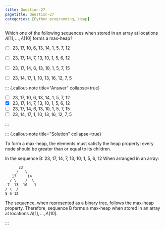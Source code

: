 ```yaml
---
title: Question-27
pagetitle: Question-27
categories: [Python programming, Heap]
---
```


Which one of the following sequences when stored in an array at locations $A[1], \ldots, A[10]$ forms a max-heap?

- [ ] 23, 17, 10, 6, 13, 14, 1, 5, 7, 12
- [ ] 23, 17, 14, 7, 13, 10, 1, 5, 6, 12
- [ ] 23, 17, 14, 6, 13, 10, 1, 5, 7, 15
- [ ] 23, 14, 17, 1, 10, 13, 16, 12, 7, 5



::: {.callout-note title="Answer" collapse=true}

- [ ] 23, 17, 10, 6, 13, 14, 1, 5, 7, 12
- [x] 23, 17, 14, 7, 13, 10, 1, 5, 6, 12
- [ ] 23, 17, 14, 6, 13, 10, 1, 5, 7, 15
- [ ] 23, 14, 17, 1, 10, 13, 16, 12, 7, 5

:::



::: {.callout-note title="Solution" collapse=true}

To form a max-heap, the elements must satisfy the heap property: every node should be greater than or equal to its children.

In the sequence B: 23, 17, 14, 7, 13, 10, 1, 5, 6, 12
When arranged in an array:
```
      23
     /   \
   17     14
  / \    /  \
 7  13  10   1
/ \  /
5 6 12
```
The sequence, when represented as a binary tree, follows the max-heap property. Therefore, sequence B forms a max-heap when stored in an array at locations $A[1], \ldots, A[10]$.

:::
